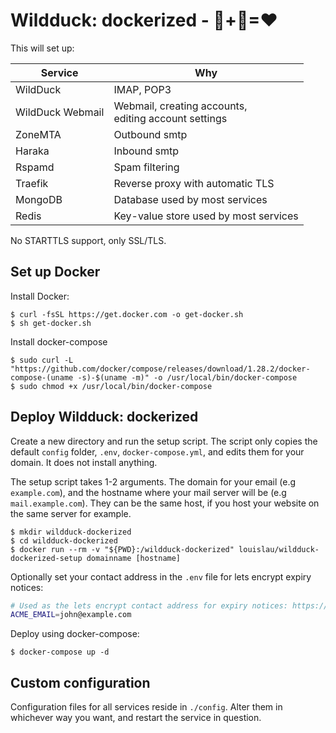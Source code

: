 # Wildduck: dockerized - 🦆+🐋=❤
This will set up:

| Service          | Why                                                       | 
| ---------------- | --------------------------------------------------------- | 
| WildDuck         | IMAP, POP3                                                | 
| WildDuck Webmail | Webmail, creating accounts, <br> editing account settings | 
| ZoneMTA          | Outbound smtp                                             | 
| Haraka           | Inbound smtp                                              | 
| Rspamd           | Spam filtering                                            | 
| Traefik          | Reverse proxy with automatic TLS                          | 
| MongoDB          | Database used by most services                            | 
| Redis            | Key-value store used by most services                     | 

No STARTTLS support, only SSL/TLS.

## Set up Docker
Install Docker:
```console
$ curl -fsSL https://get.docker.com -o get-docker.sh
$ sh get-docker.sh
```

Install docker-compose
```console
$ sudo curl -L "https://github.com/docker/compose/releases/download/1.28.2/docker-compose-(uname -s)-$(uname -m)" -o /usr/local/bin/docker-compose
$ sudo chmod +x /usr/local/bin/docker-compose
```

## Deploy Wildduck: dockerized
Create a new directory and run the setup script. The script only copies the default `config` folder, `.env`, `docker-compose.yml`, and edits them for your domain. It does not install anything.

The setup script takes 1-2 arguments. The domain for your email (e.g `example.com`), and the hostname where your mail server will be (e.g `mail.example.com`). They can be the same host, if you host your website on the same server for example.
```console
$ mkdir wildduck-dockerized
$ cd wildduck-dockerized
$ docker run --rm -v "${PWD}:/wildduck-dockerized" louislau/wildduck-dockerized-setup domainname [hostname]
```

Optionally set your contact address in the `.env` file for lets encrypt expiry notices:
```sh
# Used as the lets encrypt contact address for expiry notices: https://letsencrypt.org/docs/expiration-emails/
ACME_EMAIL=john@example.com
```

Deploy using docker-compose:
```console
$ docker-compose up -d
```

## Custom configuration
Configuration files for all services reside in `./config`. Alter them in whichever way you want, and restart the service in question.
